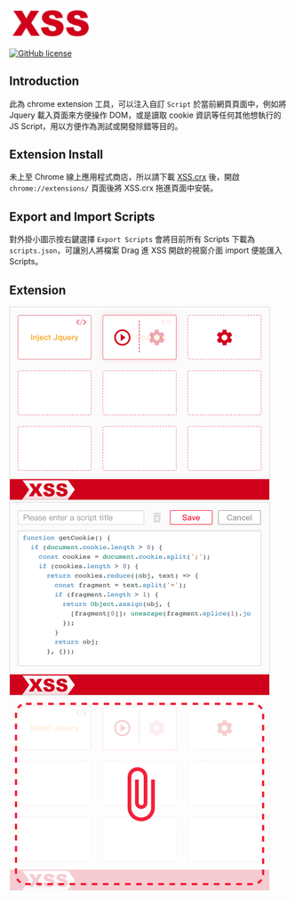 <img width="150" src="docs/Icon.png">

[![GitHub license](https://img.shields.io/github/license/totofish/XSS.svg)](https://github.com/totofish/XSS/blob/master/LICENSE)

## Introduction

此為 chrome extension 工具，可以注入自訂 `Script` 於當前網頁頁面中，例如將 Jquery 載入頁面來方便操作 DOM，或是讀取 cookie 資訊等任何其他想執行的 JS Script，用以方便作為測試或開發除錯等目的。

## Extension Install

未上至 Chrome 線上應用程式商店，所以請下載 <a href="XSS.crx" target="_blank">XSS.crx</a> 後，開啟 `chrome://extensions/` 頁面後將 XSS.crx 拖進頁面中安裝。

## Export and Import Scripts

對外掛小圖示按右鍵選擇 `Export Scripts` 會將目前所有 Scripts 下載為 `scripts.json`，可讓別人將檔案 Drag 進 XSS 開啟的視窗介面 import 便能匯入 Scripts。

## Extension

<img width="469" src="docs/GUI.png">
<img width="469" src="docs/Editor.png">
<img width="469" src="docs/Drop.png">
